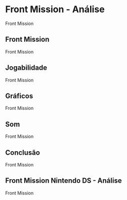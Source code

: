 ---
---

# Front Mission - Análise

Front Mission

## Front Mission

Front Mission

## Jogabilidade

Front Mission

## Gráficos

Front Mission

## Som

Front Mission

## Conclusão

Front Mission

## Front Mission Nintendo DS - Análise

Front Mission
